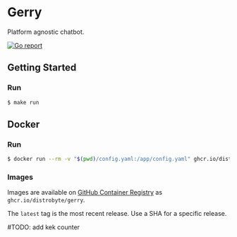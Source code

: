 # Gerry

Platform agnostic chatbot.

[![Go report](https://goreportcard.com/badge/github.com/distrobyte/gerry)](http://goreportcard.com/report/github.com/distrobyte/gerry)

## Getting Started

### Run

```bash
$ make run
```

## Docker

### Run

```bash
$ docker run --rm -v "$(pwd)/config.yaml:/app/config.yaml" ghcr.io/distrobyte/gerry:latest
```

### Images

Images are available on [GitHub Container Registry](https://github.com/distrobyte/gerry/pkgs/container/gerry) as `ghcr.io/distrobyte/gerry`.

The `latest` tag is the most recent release. Use a SHA for a specific release.

#TODO: add kek counter
